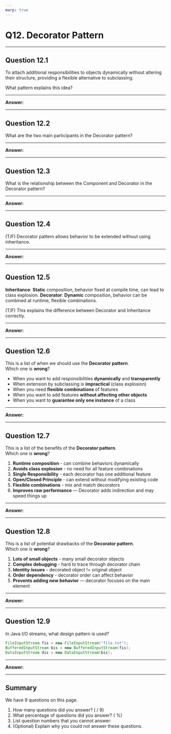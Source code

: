```yaml
---
marp: true
---
```


# Q12. Decorator Pattern

---

## Question 12.1

To attach additional responsibilities to objects dynamically without altering their structure, providing a flexible alternative to subclassing.

What pattern explains this idea?

---

**Answer:**


---

## Question 12.2

What are the two main participants in the Decorator pattern?

---

**Answer:**


---

## Question 12.3

What is the relationship between the Component and Decorator in the Decorator pattern?

---

**Answer:**


---

## Question 12.4

(T/F) Decorator pattern allows behavior to be extended without using inheritance.

---

**Answer:**


---

## Question 12.5

**Inheritance**: **Static** composition, behavior fixed at compile time, can lead to class explosion.
**Decorator**: **Dynamic** composition, behavior can be combined at runtime, flexible combinations.

(T/F) This explains the difference between Decorator and Inheritance correctly.

---

**Answer:**


---

## Question 12.6

This is a list of when we should use the **Decorator pattern**.  
Which one is **wrong**?

- When you want to add responsibilities **dynamically** and **transparently**
- When extension by subclassing is **impractical** (class explosion)
- When you need **flexible combinations** of features
- When you want to add features **without affecting other objects**
- When you want to **guarantee only one instance** of a class

---

**Answer:**


---

## Question 12.7

This is a list of the benefits of the **Decorator pattern**.  
Which one is **wrong**?

1. **Runtime composition** - can combine behaviors dynamically
2. **Avoids class explosion** - no need for all feature combinations
3. **Single Responsibility** - each decorator has one additional feature
4. **Open/Closed Principle** - can extend without modifying existing code
5. **Flexible combinations** - mix and match decorators
6. **Improves raw performance** — Decorator adds indirection and may speed things up  

---

**Answer:**


---

## Question 12.8

This is a list of potential drawbacks of the **Decorator pattern**.  
Which one is **wrong**?

1. **Lots of small objects** - many small decorator objects
2. **Complex debugging** - hard to trace through decorator chain
3. **Identity issues** - decorated object != original object
4. **Order dependency** - decorator order can affect behavior
5. **Prevents adding new behavior** — decorator focuses on the main element

---

**Answer:**


---

## Question 12.9

In Java I/O streams, what design pattern is used?

```java
FileInputStream fis = new FileInputStream("file.txt");
BufferedInputStream bis = new BufferedInputStream(fis);
DataInputStream dis = new DataInputStream(bis);
```

---

**Answer:**


---

## Summary

We have 9 questions on this page.

1. How many questions did you answer? ( / 9)
2. What percentage of questions did you answer? (  %)
3. List question numbers that you cannot answer:
4. (Optional) Explain why you could not answer these questions.
